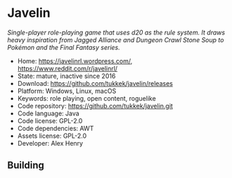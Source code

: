 # Javelin

_Single-player role-playing game that uses d20 as the rule system. It draws heavy inspiration from Jagged Alliance and Dungeon Crawl Stone Soup to Pokémon and the Final Fantasy series._

- Home: https://javelinrl.wordpress.com/, https://www.reddit.com/r/javelinrl/
- State: mature, inactive since 2016
- Download: https://github.com/tukkek/javelin/releases
- Platform: Windows, Linux, macOS
- Keywords: role playing, open content, roguelike
- Code repository: https://github.com/tukkek/javelin.git
- Code language: Java
- Code license: GPL-2.0
- Code dependencies: AWT
- Assets license: GPL-2.0
- Developer: Alex Henry

## Building
